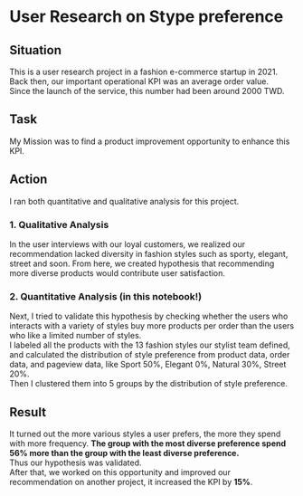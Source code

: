 <div>
  <h1>User Research on Stype preference</h1>
  <h2><b>Situation</b></h2>
  <p>This is a user research project in a fashion e-commerce startup in 2021.<br>Back then, our important operational KPI was an average order value.<br>
 Since the launch of the service, this number had been around 2000 TWD. <br>
  </p>
  <h2><b>Task</b></h2>
  <p>My Mission was to find a product improvement opportunity to enhance this KPI.</p>

  <h2><b>Action</b></h2>
  <p>I ran both quantitative and qualitative analysis for this project.</p>
  <h3>1. Qualitative Analysis</h3>

  <p>In the user interviews with our loyal customers, we realized our recommendation lacked diversity in fashion styles such as sporty, elegant, street and soon. From here, we created hypothesis that recommending more diverse products would contribute user satisfaction.</p>
  <h3>2. Quantitative Analysis <a color = "red">(in this notebook!)</a></h3>
  <p>
  Next, I tried to validate this hypothesis by checking whether the users who interacts with a variety of styles buy more products per order than the users who like a limited number of styles.<br>
  I labeled all the products with the 13 fashion styles our stylist team defined, and calculated the distribution of style preference from product data, order data, and pageview data, like Sport 50%, Elegant 0%, Natural 30%, Street 20%.<br>
  Then I clustered them into 5 groups by the distribution of style preference.</p>

<h2><b>Result</b></h2>
<p>
  It turned out the more various styles a user prefers, the more they spend with more frequency. <b>The group with the most diverse preference spend 56% more than the group with the least diverse preference.</b><br>
  Thus our hypothesis was validated. <br>
  After that, we worked on this opportunity and improved our recommendation on another project, it increased the KPI by <b>15%</b>.</p>
</div>
